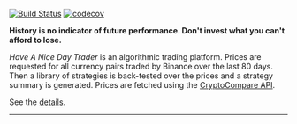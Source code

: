 <!-- If this is readme.md it will be overwritten by the build process -->

[![Build Status](https://travis-ci.org/deanturpin/handt.svg?branch=master)](https://travis-ci.org/deanturpin/handt)
[![codecov](https://codecov.io/gh/deanturpin/handt/branch/master/graph/badge.svg)](https://codecov.io/gh/deanturpin/handt)

**History is no indicator of future performance. Don't invest what you can't
afford to lose.**

*Have A Nice Day Trader* is an algorithmic trading platform. Prices are
requested for all currency pairs traded by Binance over the last 80 days. Then a
library of strategies is back-tested over the prices and a strategy summary is
generated. Prices are fetched using the [CryptoCompare
API](https://min-api.cryptocompare.com/).

See the [details](details.md).

---
